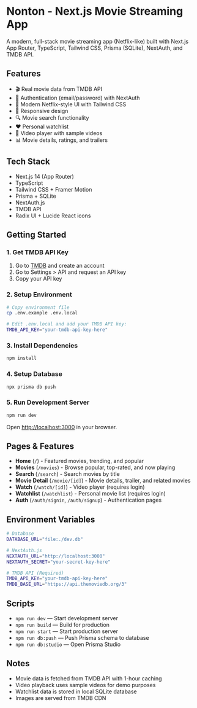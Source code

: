 # Nonton - Next.js Movie Streaming App

A modern, full-stack movie streaming app (Netflix-like) built with Next.js App Router, TypeScript, Tailwind CSS, Prisma (SQLite), NextAuth, and TMDB API.

## Features
- 🎬 Real movie data from TMDB API
- 🔐 Authentication (email/password) with NextAuth
- 🎨 Modern Netflix-style UI with Tailwind CSS
- 📱 Responsive design
- 🔍 Movie search functionality
- ❤️ Personal watchlist
- 🎥 Video player with sample videos
- 📊 Movie details, ratings, and trailers

## Tech Stack
- Next.js 14 (App Router)
- TypeScript
- Tailwind CSS + Framer Motion
- Prisma + SQLite
- NextAuth.js
- TMDB API
- Radix UI + Lucide React icons

## Getting Started

### 1. Get TMDB API Key
1. Go to [TMDB](https://www.themoviedb.org/) and create an account
2. Go to Settings > API and request an API key
3. Copy your API key

### 2. Setup Environment
```bash
# Copy environment file
cp .env.example .env.local

# Edit .env.local and add your TMDB API key:
TMDB_API_KEY="your-tmdb-api-key-here"
```

### 3. Install Dependencies
```bash
npm install
```

### 4. Setup Database
```bash
npx prisma db push
```

### 5. Run Development Server
```bash
npm run dev
```

Open [http://localhost:3000](http://localhost:3000) in your browser.

## Pages & Features
- **Home** (`/`) - Featured movies, trending, and popular
- **Movies** (`/movies`) - Browse popular, top-rated, and now playing
- **Search** (`/search`) - Search movies by title
- **Movie Detail** (`/movie/[id]`) - Movie details, trailer, and related movies
- **Watch** (`/watch/[id]`) - Video player (requires login)
- **Watchlist** (`/watchlist`) - Personal movie list (requires login)
- **Auth** (`/auth/signin`, `/auth/signup`) - Authentication pages

## Environment Variables
```bash
# Database
DATABASE_URL="file:./dev.db"

# NextAuth.js
NEXTAUTH_URL="http://localhost:3000"
NEXTAUTH_SECRET="your-secret-key-here"

# TMDB API (Required)
TMDB_API_KEY="your-tmdb-api-key-here"
TMDB_BASE_URL="https://api.themoviedb.org/3"
```

## Scripts
- `npm run dev` — Start development server
- `npm run build` — Build for production
- `npm run start` — Start production server
- `npm run db:push` — Push Prisma schema to database
- `npm run db:studio` — Open Prisma Studio

## Notes
- Movie data is fetched from TMDB API with 1-hour caching
- Video playback uses sample videos for demo purposes
- Watchlist data is stored in local SQLite database
- Images are served from TMDB CDN
